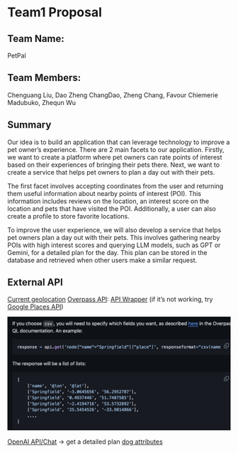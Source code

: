 # Team1 Proposal
## Team Name:  
PetPal
## Team Members: 
Chenguang Liu, Dao Zheng ChangDao, Zheng Chang, Favour Chiemerie Madubuko, Zhequn Wu

## Summary
Our idea is to build an application that can leverage technology to improve a pet owner’s experience. There are 2 main facets to our application. Firstly, we want to create a platform where pet owners can rate points of interest based on their experiences of bringing their pets there. Next, we want to create a service that helps pet owners to plan a day out with their pets.

The first facet involves accepting coordinates from the user and returning them useful information about nearby points of interest (POI). This information includes reviews on the location, an interest score on the location and pets that have visited the POI. Additionally, a user can also create a profile to store favorite locations. 

To improve the user experience, we will also develop a service that helps pet owners plan a day out with their pets. This involves gathering nearby POIs with high interest scores and querying LLM models, such as GPT or Gemini, for a detailed plan for the day. This plan can be stored in the database and retrieved when other users make a similar request. 


## External API
[Current geolocation](https://www.tutorialspoint.com/how-to-get-geolocation-in-python)
[Overpass API](https://wiki.openstreetmap.org/wiki/Overpass_API): [API Wrapper](https://github.com/mvexel/overpass-api-python-wrapper) (if it’s not working, try [Google Places API](https://developers.google.com/maps/documentation/places/web-service/))

![API](images/API_wrapperjpg.jpg)

[OpenAI API/Chat](https://platform.openai.com/docs/api-reference/chat) ->  get a detailed plan
[dog attributes](https://dogapi.dog/docs/api-v2) 